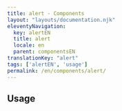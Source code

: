 ```yaml
---
title: alert - Components
layout: "layouts/documentation.njk"
eleventyNavigation:
  key: alertEN
  title: alert
  locale: en
  parent: componentsEN
translationKey: "alert"
tags: ['alertEN', 'usage']
permalink: /en/components/alert/
---
```


## Usage